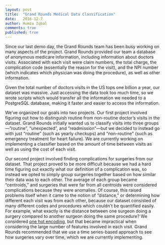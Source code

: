 ```yaml
---
layout: post
title:  "Grand Rounds Medical Data Classification"
date:   2016-12-7
author: Humza Iqbal
comments: true
published: true
---
```


Since our last demo day, the Grand Rounds team has been busy working on many aspects of the project. Grand Rounds provided our team a database of anonymous medicare information, including information about doctors visits. Associated with each visit were claim numbers, the total charge, the complication code (essentially the reason for the visit), and the NPI number (which indicates which physician was doing the procedure), as well as other information.

<!-- break -->

Given the total number of doctors visits in the US tops one billion a year, our dataset was massive. Just accessing the data took too much time, so we wrote scripts which would transfer all the information we needed to a PostgreSQL database, making it faster and easier to access the information.

We’ve organized our goals into two projects. Our first project involved figuring out how to distinguish routine from non-routine doctor’s visits in the dataset. Grand Rounds initially wanted us to classify visits into three groups—”routine”, “unexpected”, and ”readmission”—but we decided to instead go with just “routine” (such as yearly checkups) and “non-routine" (such as emergency treatment for heart failure). We are currently working on implementing a classifier based on the amount of time between visits as well as using the cost of each visit. 

Our second project involved finding complications for surgeries from our dataset. That project proved to be more difficult because we had a hard time figuring out exactly what our definition of a complication was, so instead we opted to simply group surgeries together based on how similar their data was to each other. The average of each group became “centroids,” and surgeries that were far from all centroids were considered complications because they were anomalies. Of course, this raised problems itself when it came to the notion of “distance," or determining how different each visit was from each other, because our dataset consisted of many different codes and procedures which couldn't be quantified easily. For example, what exactly is the distance between one surgeon doing a surgery compared to another surgeon doing the same procedure? We considered [one hot encoding](https://en.wikipedia.org/wiki/One-hot), but that became impractical when considering the large number of features involved in each visit. Grand Rounds recommended that we use a time series-based approach to see how surgeries vary over time, which we are currently implementing.



